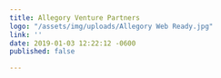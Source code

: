 ```yaml
---
title: Allegory Venture Partners
logo: "/assets/img/uploads/Allegory Web Ready.jpg"
link: ''
date: 2019-01-03 12:22:12 -0600
published: false

---
```

